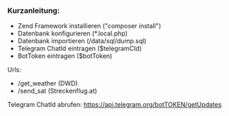 ### Kurzanleitung:

- Zend Framework installieren ("composer install")
- Datenbank konfigurieren (*.local.php)
- Datenbank importieren (/data/sql/dump.sql)
- Telegram ChatId eintragen ($telegramCId)
- BotToken eintragen ($botToken) 

Urls:
- /get_weather (DWD)
- /send_sat (Streckenflug.at)

Telegram ChatId abrufen: https://api.telegram.org/botTOKEN/getUpdates